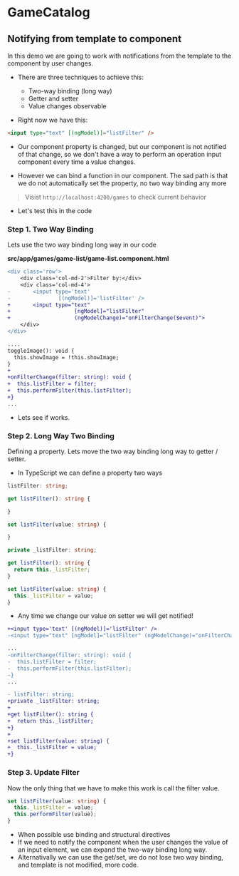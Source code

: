# GameCatalog

## Notifying from template to component

In this demo we are going to work with notifications from the template to the component by user changes.

* There are three techniques to achieve this:
  - Two-way binding (long way)
  - Getter and setter
  - Value changes observable

* Right now we have this:

```html
<input type="text" [(ngModel)]="listFilter" />
```
* Our component property is changed, but our component is not notified of that change, so we don't have a way to perform an operation input component every time a value changes.

* However we can bind a function in our component. The sad path is that we do not automatically set the property, no two way binding any more

> Visist `http://localhost:4200/games` to check current behavior

* Let's test this in the code

### Step 1. Two Way Binding

Lets use the two way binding long way in our code

__src/app/games/game-list/game-list.component.html__

```diff game-list.component.html
<div class='row'>
    <div class='col-md-2'>Filter by:</div>
    <div class='col-md-4'>
-       <input type='text'
-               [(ngModel)]='listFilter' />
+       <input type="text"
+                    [ngModel]="listFilter"
+                    (ngModelChange)="onFilterChange($event)">
    </div>
</div>
```

```diff game-list.component.ts
....
toggleImage(): void {
  this.showImage = !this.showImage;
}
+
+onFilterChange(filter: string): void {
+  this.listFilter = filter;
+  this.performFilter(this.listFilter);
+}
...
```
* Lets see if works.

### Step 2. Long Way Two Binding 

Defining a property. Lets move the two way binding long way to getter / setter.

* In TypeScript we can define a property two ways

```typescript Property Declaration
listFilter: string;
```

```typescript Getter and Setter
get listFilter(): string {

}

set listFilter(value: string) {

}
```

```typescript common pattern
private _listFilter: string;

get listFilter(): string {
  return this._listFilter;
}

set listFilter(value: string) {
  this._listFilter = value;
}
```
* Any time we change our value on setter we will get notified!

```diff game-list.component.html
+<input type='text' [(ngModel)]='listFilter' />
-<input type="text" [ngModel]="listFilter" (ngModelChange)="onFilterChange($event)">
```
```diff game-list.component.ts
...
-onFilterChange(filter: string): void {
-  this.listFilter = filter;
-  this.performFilter(this.listFilter);
-}
...
```

```diff game-list.component.ts
- listFilter: string;
+private _listFilter: string;
+
+get listFilter(): string {
+  return this._listFilter;
+}
+
+set listFilter(value: string) {
+  this._listFilter = value;
+}
```

### Step 3. Update Filter 

Now the only thing that we have to make this work is call the filter value.

```typescript
set listFilter(value: string) {
  this._listFilter = value;
  this.performFilter(value);
}
```

* When possible use binding and structural directives
* If we need to notify the component when the user changes the value of an input element, we can expand the two-way binding long way.
* Alternativally we can use the get/set, we do not lose two way binding, and template is not modified, more code.
